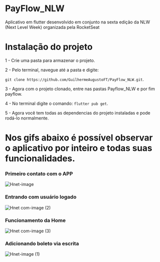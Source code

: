 # PayFlow_NLW
Aplicativo em flutter desenvolvido em conjunto na sexta edição da NLW (Next Level Week) organizada pela RocketSeat

# Instalação do projeto
1 - Crie uma pasta para armazenar o projeto.

2 - Pelo terminal, navegue até a pasta e digite: 

`git clone https://github.com/GuilhermeAugustoFT/PayFlow_NLW.git`.

3 - Agora com o projeto clonado, entre nas pastas Payflow_NLW e por fim payflow.

4 - No terminal digite o comando: `flutter pub get`.

5 - Agora você tem todas as dependencias do projeto instaladas e pode rodá-lo normalmente.

# Nos gifs abaixo é possível observar o aplicativo por inteiro e todas suas funcionalidades.

### Primeiro contato com o APP

![Hnet-image](https://user-images.githubusercontent.com/49246009/132993439-fed6bb48-c4c2-416c-b158-e683bf656417.gif)


### Entrando com usuário logado


![Hnet com-image (2)](https://user-images.githubusercontent.com/49246009/132993474-79504410-f002-47c1-9181-16456177c403.gif)


### Funcionamento da Home


![Hnet com-image (3)](https://user-images.githubusercontent.com/49246009/132993528-1ad53282-05be-478c-aa43-72831fbcfe52.gif)


### Adicionando boleto via escrita


![Hnet-image (1)](https://user-images.githubusercontent.com/49246009/132993646-d5f696e1-229d-463b-a180-8a8fe7b1f947.gif)
